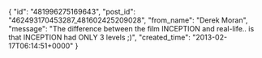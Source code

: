  {
   "id": "481996275169643",
   "post_id": "462493170453287_481602425209028",
   "from_name": "Derek Moran",
   "message": "The difference between the film INCEPTION and real-life.. is that INCEPTION had ONLY 3 levels ;)",
   "created_time": "2013-02-17T06:14:51+0000"
 }
